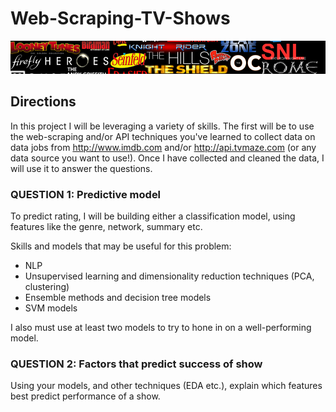 # Web-Scraping-TV-Shows
![alt text](https://github.com/iurigo/Web-Scraping-TV-Shows/blob/master/banner.png)

## Directions

In this project I will be leveraging a variety of skills. The first will be to use the web-scraping and/or API techniques you've learned to collect data on data jobs from http://www.imdb.com and/or http://api.tvmaze.com (or any data source you want to use!). Once I have collected and cleaned the data, I will use it to answer the questions.

### QUESTION 1: Predictive model

To predict rating, I will be building either a classification model, using features like the genre, network, summary etc.


Skills and models that may be useful for this problem:
- NLP
- Unsupervised learning and dimensionality reduction techniques (PCA, clustering)
- Ensemble methods and decision tree models
- SVM models

I also must use at least two models to try to hone in on a well-performing model.

### QUESTION 2: Factors that predict success of show

Using your models, and other techniques (EDA etc.), explain which features best predict performance of a show.
